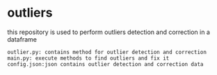 # outliers #
this repository is used to perform outliers detection and correction in a dataframe
  
    outlier.py: contains method for outlier detection and correction
    main.py: execute methods to find outliers and fix it
    config.json:json contains outlier detection and correction data 
